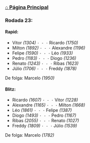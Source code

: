 ### [⌂ Página Principal](https://grupo-de-xadrez.github.io/)

### Rodada 23:

#### Rapid:

* Vitor *(1304)* `· - ·` Ricardo *(1750)*  
* Milton *(1892)* `· - ·` Alexandre *(1196)*  
* Felipe *(1590)* `· - ·` Léo *(1933)*  
* Pedro *(1183)* `· - ·` Diogo *(1236)*  
* Renato *(1243)* `· - ·` Ribas *(1623)*  
* Júlio *(1706)* `· - ·` Freddy *(1878)*  

De folga: Marcelo *(1950)*

#### Blitz:

* Ricardo *(1607)* `· - ·` Vitor *(1228)*  
* Alexandre *(1165)* `· - ·` Milton *(1668)*  
* Léo *(1861)* `· - ·` Felipe *(1387)*  
* Diogo *(1493)* `· - ·` Pedro *(1167)*  
* Ribas *(2055)* `· - ·` Renato *(1027)*  
* Freddy *(1809)* `· - ·` Júlio *(1539)*  

De folga: Marcelo *(1782)*

